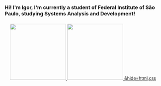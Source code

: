 ### Hi! I'm Igor, I'm currently a student of Federal Institute of São Paulo, studying Systems Analysis and Development! <h3>
 
<div align="center">
  <a href="https://github.com/WicIgor">
  <img height="180em" src="https://github-readme-stats.vercel.app/api?username=WicIgor&show_icons=true&theme=tokyonight&include_all_commits=true&count_private=true"/>
  <img height="180em" src="https://github-readme-stats.vercel.app/api/top-langs/?username=WicIgor&layout=compact&langs_count=7&theme=tokyonight"/>
   &hide=html,css
</div>
